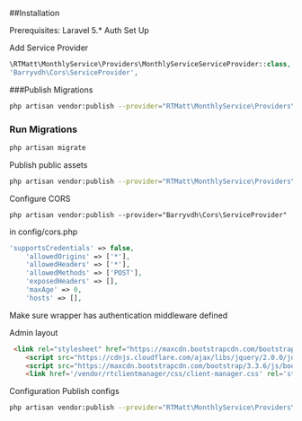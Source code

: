 ##Installation

Prerequisites:
Laravel 5.*
Auth Set Up

Add Service Provider

``` php 
\RTMatt\MonthlyService\Providers\MonthlyServiceServiceProvider::class,
'Barryvdh\Cors\ServiceProvider',
```



###Publish Migrations

``` bash 
php artisan vendor:publish --provider="RTMatt\MonthlyService\Providers\MonthlyServiceServiceProvider" --tag="migrations" 
```

### Run Migrations

``` bash 
php artisan migrate
```

Publish public assets

``` bash 
php artisan vendor:publish --provider="RTMatt\MonthlyService\Providers\MonthlyServiceServiceProvider" --tag="public"
```


Configure CORS


```  
php artisan vendor:publish --provider="Barryvdh\Cors\ServiceProvider"
```


in config/cors.php

```  php
'supportsCredentials' => false,
    'allowedOrigins' => ['*'],
    'allowedHeaders' => ['*'],
    'allowedMethods' => ['POST'],
    'exposedHeaders' => [],
    'maxAge' => 0,
    'hosts' => [],
```

Make sure wrapper has authentication middleware defined 




Admin layout

``` html 
 <link rel="stylesheet" href="https://maxcdn.bootstrapcdn.com/bootstrap/3.3.6/css/bootstrap.min.css"/>
    <script src="https://cdnjs.cloudflare.com/ajax/libs/jquery/2.0.0/jquery.min.js"></script>
    <script src="https://maxcdn.bootstrapcdn.com/bootstrap/3.3.6/js/bootstrap.min.js"></script>
    <link href='/vendor/rtclientmanager/css/client-manager.css' rel='stylesheet'>
```

Configuration
Publish configs

``` bash 
php artisan vendor:publish --provider="RTMatt\MonthlyService\Providers\MonthlyServiceServiceProvider" --tag="config" 
```




